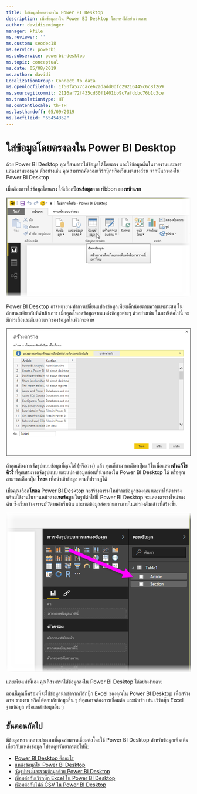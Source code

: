 ```yaml
---
title: ใส่ข้อมูลโดยตรงลงใน Power BI Desktop
description: เพิ่มข้อมูลลงใน Power BI Desktop โดยตรงได้อย่างง่ายดาย
author: davidiseminger
manager: kfile
ms.reviewer: ''
ms.custom: seodec18
ms.service: powerbi
ms.subservice: powerbi-desktop
ms.topic: conceptual
ms.date: 05/08/2019
ms.author: davidi
LocalizationGroup: Connect to data
ms.openlocfilehash: 1f50fa577cace62adadd0dfc29216445c6c8f269
ms.sourcegitcommit: 2116af72f435cd30f1401bb9c7afdcbc76b1c3ce
ms.translationtype: HT
ms.contentlocale: th-TH
ms.lasthandoff: 05/09/2019
ms.locfileid: "65454352"
---
```

# <a name="enter-data-directly-into-power-bi-desktop"></a>ใส่ข้อมูลโดยตรงลงใน Power BI Desktop
ด้วย Power BI Desktop คุณก็สามารถใส่ข้อมูลได้โดยตรง และใช้ข้อมูลนั้นในรายงานและการแสดงภาพของคุณ ตัวอย่างเช่น คุณสามารถคัดลอกเวิร์กบุ๊กหรือเว็บเพจบางส่วน จากนั้นวางลงใน Power BI Desktop

เมื่อต้องการใส่ข้อมูลโดยตรง ให้เลือก**ป้อนข้อมูล**จาก ribbon ของ**หน้าแรก**

![](media/desktop-enter-data-directly-into-desktop/enter-data-directly_1.png)

Power BI Desktop อาจพยายามทำการเปลี่ยนแปลงข้อมูลเพียงเล็กน้อยตามความเหมาะสม ในลักษณะเดียวกับที่ดำเนินการ เมื่อคุณโหลดข้อมูลจากแหล่งข้อมูลต่างๆ ตัวอย่างเช่น ในกรณีต่อไปนี้ จะมีการเลื่อนระดับแถวแรกของข้อมูลในหัวกระดาษ

![](media/desktop-enter-data-directly-into-desktop/enter-data-directly_2.png)

ถ้าคุณต้องการจัดรูปแบบข้อมูลที่คุณใส่ (หรือวาง) แล้ว คุณก็สามารถเลือกปุ่มแก้ไขเพื่อแสดง**ตัวแก้ไขคิวรี** ที่คุณสามารถจัดรูปแบบ และแปลงข้อมูลก่อนที่นำมาลงใน Power BI Desktop ได้ หรือคุณสามารถเลือกปุ่ม **โหลด** เพื่อนำเข้าข้อมูล ตามที่ปรากฏได้

เมื่อคุณเลือก**โหลด** Power BI Desktop จะสร้างตารางใหม่จากข้อมูลของคุณ และทำให้ตาารางพร้อมใช้งานในบานหน้าต่าง**เขตข้อมูล** ในรูปต่อไปนี้ Power BI Desktop จะแสดงตารางใหม่ของฉัน ซึ่งเรียกว่า*ตารางที่ 1*ตามค่าเริ่มต้น และเขตข้อมูลสองรายการภายในตารางดังกล่าวที่สร้างขึ้น

![](media/desktop-enter-data-directly-into-desktop/enter-data-directly_3.png)

และเพียงเท่านี้เอง คุณก็สามารถใส่ข้อมูลลงใน Power BI Desktop ได้อย่างง่ายดาย

ตอนนี้คุณก็พร้อมที่จะใช้ข้อมูลนำเข้าจากเวิร์กบุ๊ก Excel ของคุณใน Power BI Desktop เพื่อสร้างภาพ รายงาน หรือโต้ตอบกับข้อมูลอื่น ๆ ที่คุณอาจต้องการเชื่อมต่อ และนำเข้า เช่น เวิร์กบุ๊ก Excel ฐานข้อมูล หรือแหล่งข้อมูลอื่น ๆ

## <a name="next-steps"></a>ขั้นตอนถัดไป
มีข้อมูลหลากหลายประเภทที่คุณสามารถเชื่อมต่อโดยใช้ Power BI Desktop สำหรับข้อมูลเพิ่มเติมเกี่ยวกับแหล่งข้อมูล โปรดดูทรัพยากรต่อไปนี้:

* [Power BI Desktop คืออะไร](desktop-what-is-desktop.md)
* [แหล่งข้อมูลใน Power BI Desktop](desktop-data-sources.md)
* [จัดรูปทรงและรวมข้อมูลด้วย Power BI Desktop](desktop-shape-and-combine-data.md)
* [เชื่อมต่อกับเวิร์กบุ๊ก Excel ใน Power BI Desktop](desktop-connect-excel.md)   
* [เชื่อมต่อกับไฟล์ CSV ใน Power BI Desktop](desktop-connect-csv.md)   

